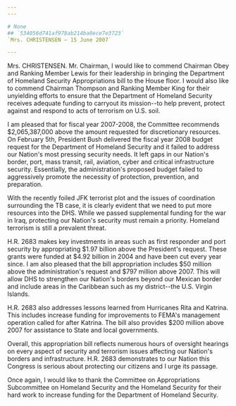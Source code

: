 ```yaml
---
---

# None
## `534056d741af978ab214ba0ece7e3723`
`Mrs. CHRISTENSEN — 15 June 2007`

---
```



Mrs. CHRISTENSEN. Mr. Chairman, I would like to commend Chairman Obey 
and Ranking Member Lewis for their leadership in bringing the 
Department of Homeland Security Appropriations bill to the House floor. 
I would also like to commend Chairman Thompson and Ranking Member King 
for their unyielding efforts to ensure that the Department of Homeland 
Security receives adequate funding to carryout its mission--to help 
prevent, protect against and respond to acts of terrorism on U.S. soil.

I am pleased that for fiscal year 2007-2008, the Committee recommends 
$2,065,387,000 above the amount requested for discretionary resources. 
On February 5th, President Bush delivered the fiscal year 2008 budget 
request for the Department of Homeland Security and it failed to 
address our Nation's most pressing security needs. It left gaps in our 
Nation's border, port, mass transit, rail, aviation, cyber and critical 
infrastructure security. Essentially, the administration's proposed 
budget failed to aggressively promote the necessity of protection, 
prevention, and preparation.

With the recently foiled JFK terrorist plot and the issues of 
coordination surrounding the TB case, it is clearly evident that we 
need to put more resources into the DHS. While we passed supplemental 
funding for the war in Iraq, protecting our Nation's security must 
remain a priority. Homeland terrorism is still a prevalent threat.

H.R. 2683 makes key investments in areas such as first responder and 
port security by appropriating $1.97 billion above the President's 
request. These grants were funded at $4.92 billion in 2004 and have 
been cut every year since. I am also pleased that the bill 
appropriation includes $50 million above the administration's request 
and $797 million above 2007. This will allow DHS to strengthen our 
Nation's borders beyond our Mexican border and include areas in the 
Caribbean such as my district--the U.S. Virgin Islands.

H.R. 2683 also addresses lessons learned from Hurricanes Rita and 
Katrina. This includes increase funding for improvements to FEMA's 
management operation called for after Katrina. The bill also provides 
$200 million above 2007 for assistance to State and local governments.

Overall, this appropriation bill reflects numerous hours of oversight 
hearings on every aspect of security and terrorism issues affecting our 
Nation's borders and infrastructure. H.R. 2683 demonstrates to our 
Nation this Congress is serious about protecting our citizens and I 
urge its passage.

Once again, I would like to thank the Committee on Appropriations 
Subcommittee on Homeland Security and the Homeland Security for their 
hard work to increase funding for the Department of Homeland Security.